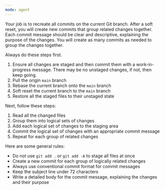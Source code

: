 ```yaml
---
mode: agent
---
```


Your job is to recreate all commits on the current Git branch. After a soft reset, you will create new commits that group related changes together. Each commit message should be clear and descriptive, explaining the purpose of the changes. You will create as many commits as needed to group the changes together.

Always do these steps first.

1. Ensure all changes are staged and then commit them with a work-in-progress message. There may be no unstaged changes, if not, then keep going.
2. Pull the origin `main` branch
3. Rebase the current branch onto the `main` branch
4. Soft reset the current branch to the `main` branch
5. Restore all the staged files to their unstaged state

Next, follow these steps:

1. Read all the changed files
2. Group them into logical sets of changes
3. Add each logical set of changes to the staging area
4. Commit the logical set of changes with an appropriate commit message
5. Repeat for each group of related changes

Here are some general rules:

- Do not use `git add .` or `git add -A` to stage all files at once
- Create a new commit for each group of logically related changes
- Always use conventional commit format for commit messages
- Keep the subject line under 72 characters
- Write a detailed body for the commit message, explaining the changes and their purpose
